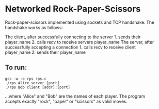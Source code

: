 # Networked Rock-Paper-Scissors

Rock-paper-scissors implemented using sockets and TCP handshake. The handshake works as follows:

The client, after successfully connecting to the server
	1. sends their player_name
	2. calls recv to receive servers player_name
The server, after successfully accepting a connection
	1. calls recv to receive client player_name
	2. sends their player_name


## To run:
```
gcc -w -o rps rps.c
./rps Alice server [port]
./rps Bob client [addr]:[port]
```
...where "Alice" and "Bob" are the names of each player. The program accepts exactly "rock", "paper" or "scissors" as valid moves.
